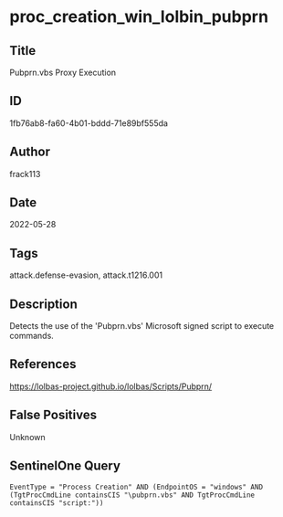 # proc_creation_win_lolbin_pubprn

## Title
Pubprn.vbs Proxy Execution

## ID
1fb76ab8-fa60-4b01-bddd-71e89bf555da

## Author
frack113

## Date
2022-05-28

## Tags
attack.defense-evasion, attack.t1216.001

## Description
Detects the use of the 'Pubprn.vbs' Microsoft signed script to execute commands.

## References
https://lolbas-project.github.io/lolbas/Scripts/Pubprn/

## False Positives
Unknown

## SentinelOne Query
```
EventType = "Process Creation" AND (EndpointOS = "windows" AND (TgtProcCmdLine containsCIS "\pubprn.vbs" AND TgtProcCmdLine containsCIS "script:"))

```